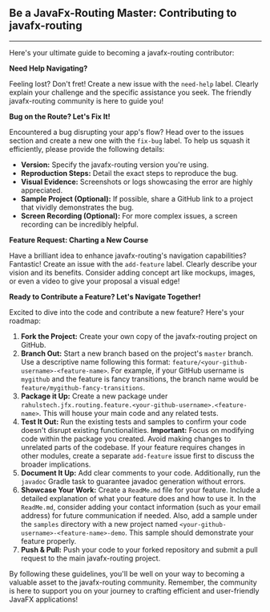## Be a JavaFx-Routing Master: Contributing to javafx-routing

---

Here's your ultimate guide to becoming a javafx-routing contributor:

**Need Help Navigating?**

Feeling lost? Don't fret! Create a new issue with the `need-help` label. Clearly explain your challenge and the specific assistance you seek. The friendly javafx-routing community is here to guide you!

**Bug on the Route? Let's Fix It!**

Encountered a bug disrupting your app's flow? Head over to the issues section and create a new one with the `fix-bug` label. To help us squash it efficiently, please provide the following details:

* **Version:** Specify the javafx-routing version you're using.
* **Reproduction Steps:** Detail the exact steps to reproduce the bug.
* **Visual Evidence:** Screenshots or logs showcasing the error are highly appreciated.
* **Sample Project (Optional):** If possible, share a GitHub link to a project that vividly demonstrates the bug.
* **Screen Recording (Optional):** For more complex issues, a screen recording can be incredibly helpful.

**Feature Request: Charting a New Course**

Have a brilliant idea to enhance javafx-routing's navigation capabilities? Fantastic! Create an issue with the `add-feature` label. Clearly describe your vision and its benefits. Consider adding concept art like mockups, images, or even a video to give your proposal a visual edge!

**Ready to Contribute a Feature? Let's Navigate Together!** ️

Excited to dive into the code and contribute a new feature? Here's your roadmap:

1. **Fork the Project:** Create your own copy of the javafx-routing project on GitHub.
2. **Branch Out:** Start a new branch based on the project's `master` branch. Use a descriptive name following this format: `feature/<your-github-username>-<feature-name>`. For example, if your GitHub username is `mygithub` and the feature is fancy transitions, the branch name would be `feature/mygithub-fancy-transitions`.
3. **Package it Up:** Create a new package under `rahulstech.jfx.routing.feature.<your-github-username>.<feature-name>`. This will house your main code and any related tests.
4. **Test It Out:** Run the existing tests and samples to confirm your code doesn't disrupt existing functionalities.  **Important:** Focus on modifying code within the package you created. Avoid making changes to unrelated parts of the codebase. If your feature requires changes in other modules, create a separate `add-feature` issue first to discuss the broader implications.
5. **Document It Up:** Add clear comments to your code. Additionally, run the `javadoc` Gradle task to guarantee javadoc generation without errors.
6. **Showcase Your Work:** Create a `ReadMe.md` file for your feature. Include a detailed explanation of what your feature does and how to use it.  In the `ReadMe.md`, consider adding your contact information (such as your email address) for future communication if needed. Also, add a sample under the `samples` directory with a new project named `<your-github-username>-<feature-name>-demo`. This sample should demonstrate your feature properly.
7. **Push & Pull:** Push your code to your forked repository and submit a pull request to the main javafx-routing project.

By following these guidelines, you'll be well on your way to becoming a valuable asset to the javafx-routing community. Remember, the community is here to support you on your journey to crafting efficient and user-friendly JavaFX applications!